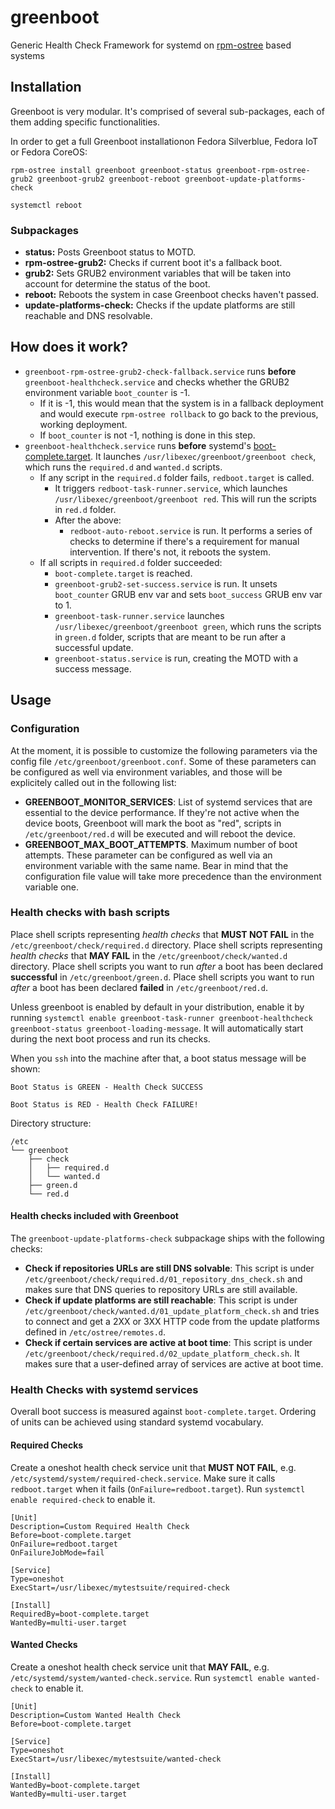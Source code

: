 # greenboot
Generic Health Check Framework for systemd on [rpm-ostree](https://coreos.github.io/rpm-ostree/) based systems

## Installation
Greenboot is very modular. It's comprised of several sub-packages, each of them adding specific functionalities.

In order to get a full Greenboot installationon Fedora Silverblue, Fedora IoT or Fedora CoreOS:
```
rpm-ostree install greenboot greenboot-status greenboot-rpm-ostree-grub2 greenboot-grub2 greenboot-reboot greenboot-update-platforms-check

systemctl reboot
```

### Subpackages
- **status:** Posts Greenboot status to MOTD.
- **rpm-ostree-grub2:** Checks if current boot it's a fallback boot.
- **grub2:** Sets GRUB2 environment variables that will be taken into account for determine the status of the boot.
- **reboot:** Reboots the system in case Greenboot checks haven't passed.
- **update-platforms-check:** Checks if the update platforms are still reachable and DNS resolvable.

## How does it work?
- `greenboot-rpm-ostree-grub2-check-fallback.service` runs **before** `greenboot-healthcheck.service` and checks whether the GRUB2 environment variable `boot_counter` is -1. 
  - If it is -1, this would mean that the system is in a fallback deployment and would execute `rpm-ostree rollback` to go back to the previous, working deployment. 
  - If `boot_counter` is not -1, nothing is done in this step.
- `greenboot-healthcheck.service` runs **before** systemd's [boot-complete.target](https://www.freedesktop.org/software/systemd/man/systemd.special.html#boot-complete.target). It launches `/usr/libexec/greenboot/greenboot check`, which runs the `required.d` and `wanted.d` scripts.
  - If any script in the `required.d` folder fails, `redboot.target` is called.
    - It triggers `redboot-task-runner.service`, which launches `/usr/libexec/greenboot/greenboot red`. This will run the scripts in `red.d` folder.
    - After the above:
      - `redboot-auto-reboot.service` is run. It performs a series of checks to determine if there's a requirement for manual intervention. If there's not, it reboots the system.
  - If all scripts in `required.d` folder succeeded:
    - `boot-complete.target` is reached.
    - `greenboot-grub2-set-success.service` is run. It unsets `boot_counter` GRUB env var and sets `boot_success` GRUB env var to 1.
    - `greenboot-task-runner.service` launches `/usr/libexec/greenboot/greenboot green`, which runs the scripts in `green.d` folder, scripts that are meant to be run after a successful update.
    - `greenboot-status.service` is run, creating the MOTD with a success message.

## Usage

### Configuration
At the moment, it is possible to customize the following parameters via the config file `/etc/greenboot/greenboot.conf`. Some of these parameters can be configured as well via environment variables, and those will be explicitely called out in the following list:
- **GREENBOOT_MONITOR_SERVICES**: List of systemd services that are essential to the device performance. If they're not active when the device boots, Greenboot will mark the boot as "red", scripts in `/etc/greenboot/red.d` will be executed and will reboot the device.
- **GREENBOOT_MAX_BOOT_ATTEMPTS**. Maximum number of boot attempts. These parameter can be configured as well via an environment variable with the same name. Bear in mind that the configuration file value will take more precedence than the environment variable one.

### Health checks with bash scripts

Place shell scripts representing *health checks* that **MUST NOT FAIL** in the `/etc/greenboot/check/required.d` directory. 
Place shell scripts representing *health checks* that **MAY FAIL** in the `/etc/greenboot/check/wanted.d` directory.
Place shell scripts you want to run *after* a boot has been declared **successful** in `/etc/greenboot/green.d`.
Place shell scripts you want to run *after* a boot has been declared **failed** in `/etc/greenboot/red.d`.

Unless greenboot is enabled by default in your distribution, enable it by running `systemctl enable greenboot-task-runner greenboot-healthcheck greenboot-status greenboot-loading-message`.
It will automatically start during the next boot process and run its checks.

When you `ssh` into the machine after that, a boot status message will be shown:

```
Boot Status is GREEN - Health Check SUCCESS
```
```
Boot Status is RED - Health Check FAILURE!
```

Directory structure: 
```
/etc
└── greenboot
    ├── check
    │   ├── required.d
    │   └── wanted.d
    ├── green.d
    └── red.d
```

#### Health checks included with Greenboot
The `greenboot-update-platforms-check` subpackage ships with the following checks:
- **Check if repositories URLs are still DNS solvable**: This script is under `/etc/greenboot/check/required.d/01_repository_dns_check.sh` and makes sure that DNS queries to repository URLs are still available.
- **Check if update platforms are still reachable**: This script is under `/etc/greenboot/check/wanted.d/01_update_platform_check.sh` and tries to connect and get a 2XX or 3XX HTTP code from the update platforms defined in `/etc/ostree/remotes.d`.
- **Check if certain services are active at boot time**: This script is under `/etc/greenboot/check/required.d/02_update_platform_check.sh`. It makes sure that a user-defined array of services are active at boot time.

### Health Checks with systemd services
Overall boot success is measured against `boot-complete.target`.
Ordering of units can be achieved using standard systemd vocabulary.

#### Required Checks
Create a oneshot health check service unit that **MUST NOT FAIL**, e.g. `/etc/systemd/system/required-check.service`. Make sure it calls `redboot.target` when it fails (`OnFailure=redboot.target`). Run `systemctl enable required-check` to enable it.

```
[Unit]
Description=Custom Required Health Check
Before=boot-complete.target
OnFailure=redboot.target
OnFailureJobMode=fail

[Service]
Type=oneshot
ExecStart=/usr/libexec/mytestsuite/required-check

[Install]
RequiredBy=boot-complete.target
WantedBy=multi-user.target
```

#### Wanted Checks
Create a oneshot health check service unit that **MAY FAIL**, e.g. `/etc/systemd/system/wanted-check.service`. Run `systemctl enable wanted-check` to enable it. 

```
[Unit]
Description=Custom Wanted Health Check
Before=boot-complete.target

[Service]
Type=oneshot
ExecStart=/usr/libexec/mytestsuite/wanted-check

[Install]
WantedBy=boot-complete.target
WantedBy=multi-user.target
```
